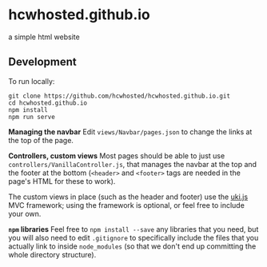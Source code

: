 # hcwhosted.github.io

a simple html website


## Development
To run locally:
```
git clone https://github.com/hcwhosted/hcwhosted.github.io.git
cd hcwhosted.github.io
npm install
npm run serve
```

**Managing the navbar**
Edit `views/Navbar/pages.json` to change the links at the top of the page.

**Controllers, custom views**
Most pages should be able to just use `controllers/VanillaController.js`, that
manages the navbar at the top and the footer at the bottom (`<header>` and
`<footer>` tags are needed in the page's HTML for these to work).

The custom views in place (such as the header and footer) use the
[uki.js](https://github.com/alex-r-bigelow/uki/) MVC framework; using the
framework is optional, or feel free to include your own.

**`npm` libraries**
Feel free to `npm install --save` any libraries that you need, but you will also
need to edit `.gitignore` to specifically include the files that you actually
link to inside `node_modules` (so that we don't end up committing the whole
directory structure).
